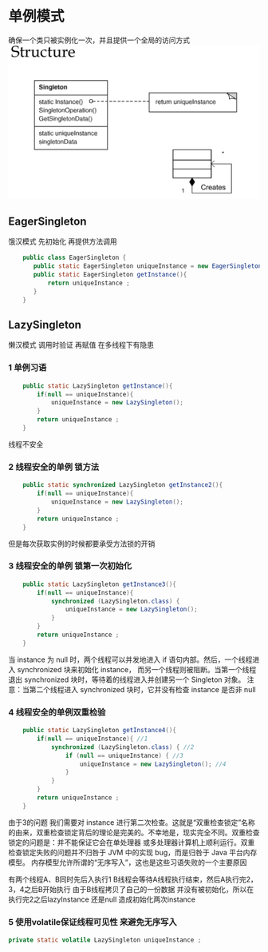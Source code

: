 # 单例模式
确保一个类只被实例化一次，并且提供一个全局的访问方式
![Singleton](../../picture/designpattern/singleton.png)
##  EagerSingleton 
饿汉模式 先初始化 再提供方法调用
```java
    public class EagerSingleton {
       public static EagerSingleton uniqueInstance = new EagerSingleton();
       public static EagerSingleton getInstance(){
    	   return uniqueInstance ;
       }
    }
```
##  LazySingleton
懒汉模式 调用时验证 再赋值 在多线程下有隐患
### 1 单例习语
```java
	public static LazySingleton getInstance(){
	    if(null == uniqueInstance){
			uniqueInstance = new LazySingleton();
	    }
	    return uniqueInstance ;
    }
```
线程不安全
### 2 线程安全的单例 锁方法 
```java
	public static synchronized LazySingleton getInstance2(){
		if(null == uniqueInstance){
			uniqueInstance = new LazySingleton();
		}
		return uniqueInstance ;
	}
```
但是每次获取实例的时候都要承受方法锁的开销
###  3 线程安全的单例 锁第一次初始化
```java
	public static LazySingleton getInstance3(){
		if(null == uniqueInstance){
			synchronized (LazySingleton.class) {
				uniqueInstance = new LazySingleton();
			}
		}
		return uniqueInstance ;
	}
```
当 instance 为 null 时，两个线程可以并发地进入 if 语句内部。然后，一个线程进入 synchronized 块来初始化 instance，
而另一个线程则被阻断。当第一个线程退出 synchronized 块时，等待着的线程进入并创建另一个 Singleton 对象。
注意：当第二个线程进入 synchronized 块时，它并没有检查 instance 是否非 null
### 4 线程安全的单例双重检验
```java
	public static LazySingleton getInstance4(){
		if(null == uniqueInstance){ //1
			synchronized (LazySingleton.class) { //2
				if (null == uniqueInstance) { //3
					uniqueInstance = new LazySingleton(); //4
				}
			}
		}
		return uniqueInstance ;
	}
```

由于3的问题 我们需要对 instance 进行第二次检查。这就是“双重检查锁定”名称的由来，双重检查锁定背后的理论是完美的。不幸地是，现实完全不同。双重检查锁定的问题是：并不能保证它会在单处理器
或多处理器计算机上顺利运行。双重检查锁定失败的问题并不归咎于 JVM 中的实现 bug，而是归咎于 Java 平台内存模型。
内存模型允许所谓的“无序写入”，这也是这些习语失败的一个主要原因<br>

有两个线程A、B同时先后入执行1 B线程会等待A线程执行结束，然后A执行完2，3，4之后B开始执行 由于B线程拷贝了自己的一份数据
并没有被初始化，所以在执行完2之后lazyInstance 还是null 造成初始化两次instance
### 5 使用volatile保证线程可见性 来避免无序写入
```java
private static volatile LazySingleton uniqueInstance ;
```

